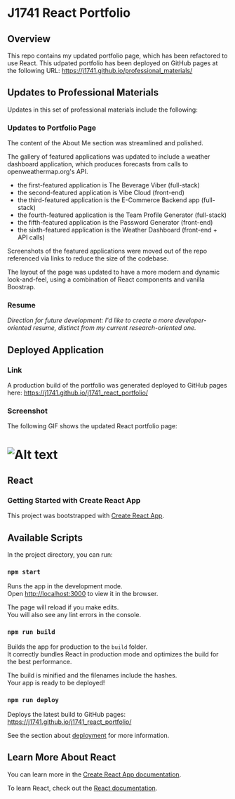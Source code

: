 # J1741 React Portfolio

## Overview

This repo contains my updated portfolio page, which has been refactored to use React. This udpated portfolio has been deployed on GitHub pages at the following URL: https://j1741.github.io/professional_materials/

## Updates to Professional Materials

Updates in this set of professional materials include the following:

### Updates to Portfolio Page

The content of the About Me section was streamlined and polished.

The gallery of featured applications was updated to include a weather dashboard application, which produces forecasts from calls to openweathermap.org's API.

- the first-featured application is The Beverage Viber (full-stack)
- the second-featured application is Vibe Cloud (front-end)
- the third-featured application is the E-Commerce Backend app (full-stack)
- the fourth-featured application is the Team Profile Generator (full-stack)
- the fifth-featured application is the Password Generator (front-end)
- the sixth-featured application is the Weather Dashboard (front-end + API calls)

Screenshots of the featured applications were moved out of the repo referenced via links to reduce the size of the codebase.

The layout of the page was updated to have a more modern and dynamic look-and-feel, using a combination of React components and vanilla Boostrap.

### Resume

_Direction for future development: I'd like to create a more developer-oriented resume, distinct from my current research-oriented one._

## Deployed Application

### Link

A production build of the portfolio was generated deployed to GitHub pages here:
https://j1741.github.io/j1741_react_portfolio/

### Screenshot

The following GIF shows the updated React portfolio page:

# ![Alt text](./demo.gif?raw=true "Screenshot React portfolio page")

## React

### Getting Started with Create React App

This project was bootstrapped with [Create React App](https://github.com/facebook/create-react-app).

## Available Scripts

In the project directory, you can run:

### `npm start`

Runs the app in the development mode.\
Open [http://localhost:3000](http://localhost:3000) to view it in the browser.

The page will reload if you make edits.\
You will also see any lint errors in the console.

### `npm run build`

Builds the app for production to the `build` folder.\
It correctly bundles React in production mode and optimizes the build for the best performance.

The build is minified and the filenames include the hashes.\
Your app is ready to be deployed!

### `npm run deploy`

Deploys the latest build to GitHub pages: https://j1741.github.io/j1741_react_portfolio/

See the section about [deployment](https://facebook.github.io/create-react-app/docs/deployment) for more information.

## Learn More About React

You can learn more in the [Create React App documentation](https://facebook.github.io/create-react-app/docs/getting-started).

To learn React, check out the [React documentation](https://reactjs.org/).
